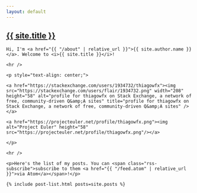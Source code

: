 ```yaml
---
layout: default
---
```


<article class="home">
    <a href="{{ "/" | relative_url }}"><h1>{{ site.title }}</h1></a>

    Hi, I'm <a href="{{ "/about" | relative_url }}">{{ site.author.name }}</a>. Welcome to <i>{{ site.title }}</i>!

    <hr />

    <p style="text-align: center;">

    <a href="https://stackexchange.com/users/1934732/thiagowfx"><img src="https://stackexchange.com/users/flair/1934732.png" width="208" height="58" alt="profile for thiagowfx on Stack Exchange, a network of free, community-driven Q&amp;A sites" title="profile for thiagowfx on Stack Exchange, a network of free, community-driven Q&amp;A sites" /></a>

    <a href="https://projecteuler.net/profile/thiagowfx.png"><img alt="Project Euler" height="58" src="https://projecteuler.net/profile/thiagowfx.png"/></a>

    </p>

    <hr />

    <p>Here's the list of my posts. You can <span class="rss-subscribe">subscribe to them <a href="{{ "/feed.atom" | relative_url }}">via Atom</a></span>!</p>

    {% include post-list.html posts=site.posts %}
</article>

